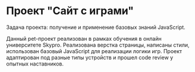 # Проект "Сайт с играми" 

Задача проекта: получение и применение базовых знаний JavaScript.

Данный pet-проект реализован в рамках обучения в онлайн университете Skypro. Реализована верстка страницы, написаны стили, использован базовый JavaScript для реализации логики игр. Проект адаптирован под разные типы устройств и прошел code review у опытных наставников. 
